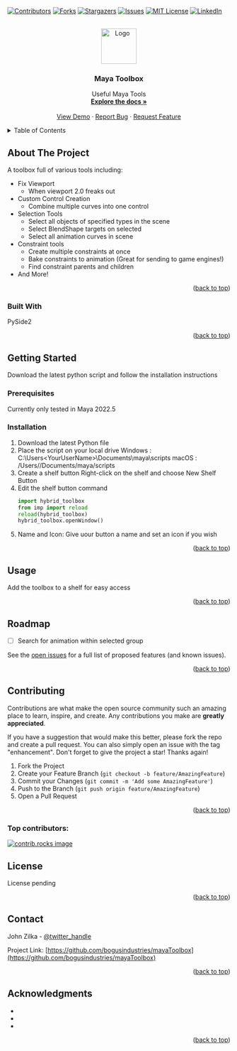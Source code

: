 <!-- Improved compatibility of back to top link: See: https://github.com/othneildrew/Best-README-Template/pull/73 -->
<a id="readme-top"></a>
<!--
*** Thanks for checking out the Best-README-Template. If you have a suggestion
*** that would make this better, please fork the repo and create a pull request
*** or simply open an issue with the tag "enhancement".
*** Don't forget to give the project a star!
*** Thanks again! Now go create something AMAZING! :D
-->



<!-- PROJECT SHIELDS -->
<!--
*** I'm using markdown "reference style" links for readability.
*** Reference links are enclosed in brackets [ ] instead of parentheses ( ).
*** See the bottom of this document for the declaration of the reference variables
*** for contributors-url, forks-url, etc. This is an optional, concise syntax you may use.
*** https://www.markdownguide.org/basic-syntax/#reference-style-links
-->
[![Contributors][contributors-shield]][contributors-url]
[![Forks][forks-shield]][forks-url]
[![Stargazers][stars-shield]][stars-url]
[![Issues][issues-shield]][issues-url]
[![MIT License][license-shield]][license-url]
[![LinkedIn][linkedin-shield]][linkedin-url]



<!-- PROJECT LOGO -->
<br />
<div align="center">
  <a href="https://github.com/bogusindustries/mayaToolbox">
    <img src="images/logo.png" alt="Logo" width="80" height="80">
  </a>

<h3 align="center">Maya Toolbox</h3>

  <p align="center">
    Useful Maya Tools
    <br />
    <a href="https://github.com/bogusindustries/mayaToolbox"><strong>Explore the docs »</strong></a>
    <br />
    <br />
    <a href="https://github.com/bogusindustries/mayaToolbox">View Demo</a>
    ·
    <a href="https://github.com/bogusindustries/mayaToolbox/issues/new?labels=bug&template=bug-report---.md">Report Bug</a>
    ·
    <a href="https://github.com/bogusindustries/mayaToolbox/issues/new?labels=enhancement&template=feature-request---.md">Request Feature</a>
  </p>
</div>



<!-- TABLE OF CONTENTS -->
<details>
  <summary>Table of Contents</summary>
  <ol>
    <li>
      <a href="#about-the-project">About The Project</a>
      <ul>
        <li><a href="#built-with">Built With</a></li>
      </ul>
    </li>
    <li>
      <a href="#getting-started">Getting Started</a>
      <ul>
        <li><a href="#prerequisites">Prerequisites</a></li>
        <li><a href="#installation">Installation</a></li>
      </ul>
    </li>
    <li><a href="#usage">Usage</a></li>
    <li><a href="#roadmap">Roadmap</a></li>
    <li><a href="#contributing">Contributing</a></li>
    <li><a href="#license">License</a></li>
    <li><a href="#contact">Contact</a></li>
    <li><a href="#acknowledgments">Acknowledgments</a></li>
  </ol>
</details>



<!-- ABOUT THE PROJECT -->
## About The Project

A toolbox full of various tools including:
* Fix Viewport
  - When viewport 2.0 freaks out
* Custom Control Creation
  - Combine multiple curves into one control
* Selection Tools
  - Select all objects of specified types in the scene
  - Select BlendShape targets on selected
  - Select all animation curves in scene
* Constraint tools
  - Create multiple constraints at once
  - Bake constraints to animation (Great for sending to game engines!)
  - Find constraint parents and children
* And More!

<p align="right">(<a href="#readme-top">back to top</a>)</p>



### Built With
PySide2

<!--* [![Next][Next.js]][Next-url]
* [![React][React.js]][React-url]
* [![Vue][Vue.js]][Vue-url]
* [![Angular][Angular.io]][Angular-url]
* [![Svelte][Svelte.dev]][Svelte-url]
* [![Laravel][Laravel.com]][Laravel-url]
* [![Bootstrap][Bootstrap.com]][Bootstrap-url]
* [![JQuery][JQuery.com]][JQuery-url]-->

<p align="right">(<a href="#readme-top">back to top</a>)</p>



<!-- GETTING STARTED -->
## Getting Started

Download the latest python script and follow the installation instructions

### Prerequisites

Currently only tested in Maya 2022.5

### Installation

1. Download the latest Python file
2. Place the script on your local drive
   Windows : C:\Users\<YourUserName>\Documents\maya\scripts
   macOS : /Users/<YourUserName>/Documents/maya/scripts
3. Create a shelf button
   Right-click on the shelf and choose New Shelf Button
4. Edit the shelf button command
   ```py
   import hybrid_toolbox
   from imp import reload
   reload(hybrid_toolbox)
   hybrid_toolbox.openWindow()
   ```
5. Name and Icon:
   Give uour button a name and set an icon if you wish

<p align="right">(<a href="#readme-top">back to top</a>)</p>



<!-- USAGE EXAMPLES -->
## Usage

Add the toolbox to a shelf for easy access

<!--_For more examples, please refer to the [Documentation](https://example.com)_ -->

<p align="right">(<a href="#readme-top">back to top</a>)</p>



<!-- ROADMAP -->
## Roadmap

- [ ] Search for animation within selected group

See the [open issues](https://github.com/bogusindustries/mayaToolbox/issues) for a full list of proposed features (and known issues).

<p align="right">(<a href="#readme-top">back to top</a>)</p>



<!-- CONTRIBUTING -->
## Contributing

Contributions are what make the open source community such an amazing place to learn, inspire, and create. Any contributions you make are **greatly appreciated**.

If you have a suggestion that would make this better, please fork the repo and create a pull request. You can also simply open an issue with the tag "enhancement".
Don't forget to give the project a star! Thanks again!

1. Fork the Project
2. Create your Feature Branch (`git checkout -b feature/AmazingFeature`)
3. Commit your Changes (`git commit -m 'Add some AmazingFeature'`)
4. Push to the Branch (`git push origin feature/AmazingFeature`)
5. Open a Pull Request

<p align="right">(<a href="#readme-top">back to top</a>)</p>

### Top contributors:

<a href="https://github.com/bogusindustries/mayaToolbox/graphs/contributors">
  <img src="https://contrib.rocks/image?repo=bogusindustries/mayaToolbox" alt="contrib.rocks image" />
</a>



<!-- LICENSE -->
## License

License pending

<p align="right">(<a href="#readme-top">back to top</a>)</p>



<!-- CONTACT -->
## Contact

John Zilka - [@twitter_handle](https://x.com/bogusindustries) 

Project Link: [https://github.com/bogusindustries/mayaToolbox](https://github.com/bogusindustries/mayaToolbox)

<p align="right">(<a href="#readme-top">back to top</a>)</p>



<!-- ACKNOWLEDGMENTS -->
## Acknowledgments

* []()
* []()
* []()

<p align="right">(<a href="#readme-top">back to top</a>)</p>



<!-- MARKDOWN LINKS & IMAGES -->
<!-- https://www.markdownguide.org/basic-syntax/#reference-style-links -->
[contributors-shield]: https://img.shields.io/github/contributors/bogusindustries/mayaToolbox.svg?style=for-the-badge
[contributors-url]: https://github.com/bogusindustries/mayaToolbox/graphs/contributors
[forks-shield]: https://img.shields.io/github/forks/bogusindustries/mayaToolbox.svg?style=for-the-badge
[forks-url]: https://github.com/bogusindustries/mayaToolbox/network/members
[stars-shield]: https://img.shields.io/github/stars/bogusindustries/mayaToolbox.svg?style=for-the-badge
[stars-url]: https://github.com/bogusindustries/mayaToolbox/stargazers
[issues-shield]: https://img.shields.io/github/issues/bogusindustries/mayaToolbox.svg?style=for-the-badge
[issues-url]: https://github.com/bogusindustries/mayaToolbox/issues
[license-shield]: https://img.shields.io/github/license/bogusindustries/mayaToolbox.svg?style=for-the-badge
[license-url]: https://github.com/bogusindustries/mayaToolbox/blob/master/LICENSE.txt
[linkedin-shield]: https://img.shields.io/badge/-LinkedIn-black.svg?style=for-the-badge&logo=linkedin&colorB=555
[linkedin-url]: https://linkedin.com/in/therealjz
[product-screenshot]: images/screenshot.png
[Next.js]: https://img.shields.io/badge/next.js-000000?style=for-the-badge&logo=nextdotjs&logoColor=white
[Next-url]: https://nextjs.org/
[React.js]: https://img.shields.io/badge/React-20232A?style=for-the-badge&logo=react&logoColor=61DAFB
[React-url]: https://reactjs.org/
[Vue.js]: https://img.shields.io/badge/Vue.js-35495E?style=for-the-badge&logo=vuedotjs&logoColor=4FC08D
[Vue-url]: https://vuejs.org/
[Angular.io]: https://img.shields.io/badge/Angular-DD0031?style=for-the-badge&logo=angular&logoColor=white
[Angular-url]: https://angular.io/
[Svelte.dev]: https://img.shields.io/badge/Svelte-4A4A55?style=for-the-badge&logo=svelte&logoColor=FF3E00
[Svelte-url]: https://svelte.dev/
[Laravel.com]: https://img.shields.io/badge/Laravel-FF2D20?style=for-the-badge&logo=laravel&logoColor=white
[Laravel-url]: https://laravel.com
[Bootstrap.com]: https://img.shields.io/badge/Bootstrap-563D7C?style=for-the-badge&logo=bootstrap&logoColor=white
[Bootstrap-url]: https://getbootstrap.com
[JQuery.com]: https://img.shields.io/badge/jQuery-0769AD?style=for-the-badge&logo=jquery&logoColor=white
[JQuery-url]: https://jquery.com 
